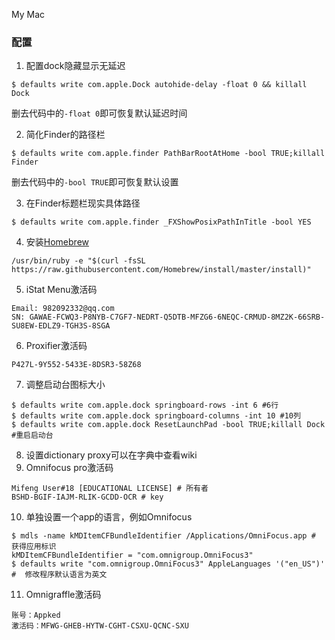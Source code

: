 My Mac

### 配置

1. 配置dock隐藏显示无延迟

```
$ defaults write com.apple.Dock autohide-delay -float 0 && killall Dock
```

  删去代码中的`-float 0`即可恢复默认延迟时间

2. 简化Finder的路径栏

```
$ defaults write com.apple.finder PathBarRootAtHome -bool TRUE;killall Finder
```

删去代码中的`-bool TRUE`即可恢复默认设置

3. 在Finder标题栏现实具体路径

```
$ defaults write com.apple.finder _FXShowPosixPathInTitle -bool YES
```

4. 安装[Homebrew](https://brew.sh/index_zh-cn)
```
/usr/bin/ruby -e "$(curl -fsSL https://raw.githubusercontent.com/Homebrew/install/master/install)"
```
5. iStat Menu激活码

```
Email: 982092332@qq.com 
SN: GAWAE-FCWQ3-P8NYB-C7GF7-NEDRT-Q5DTB-MFZG6-6NEQC-CRMUD-8MZ2K-66SRB-SU8EW-EDLZ9-TGH3S-8SGA 
```

6. Proxifier激活码

```
P427L-9Y552-5433E-8DSR3-58Z68
```

7. 调整启动台图标大小
```
$ defaults write com.apple.dock springboard-rows -int 6 #6行
$ defaults write com.apple.dock springboard-columns -int 10 #10列
$ defaults write com.apple.dock ResetLaunchPad -bool TRUE;killall Dock #重启启动台
```

8. 设置dictionary proxy可以在字典中查看wiki
9. Omnifocus pro激活码
```
Mifeng User#18 [EDUCATIONAL LICENSE] # 所有者
BSHD-BGIF-IAJM-RLIK-GCDD-OCR # key
```

10. 单独设置一个app的语言，例如Omnifocus
```
$ mdls -name kMDItemCFBundleIdentifier /Applications/OmniFocus.app # 获得应用标识
kMDItemCFBundleIdentifier = "com.omnigroup.OmniFocus3"
$ defaults write "com.omnigroup.OmniFocus3" AppleLanguages '("en_US")' #  修改程序默认语言为英文
```

11. Omnigraffle激活码
```
账号：Appked
激活码：MFWG-GHEB-HYTW-CGHT-CSXU-QCNC-SXU
```